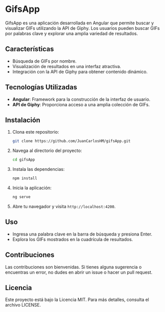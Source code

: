 
# GifsApp

GifsApp es una aplicación desarrollada en Angular que permite buscar y visualizar GIFs utilizando la API de Giphy. Los usuarios pueden buscar GIFs por palabras clave y explorar una amplia variedad de resultados.

## Características

- Búsqueda de GIFs por nombre.
- Visualización de resultados en una interfaz atractiva.
- Integración con la API de Giphy para obtener contenido dinámico.

## Tecnologías Utilizadas

- **Angular**: Framework para la construcción de la interfaz de usuario.
- **API de Giphy**: Proporciona acceso a una amplia colección de GIFs.

## Instalación

1. Clona este repositorio:
   ```bash
   git clone https://github.com/JuanCarlosHM/gifsApp.git
   ```

2. Navega al directorio del proyecto:
   ```bash
   cd gifsApp
   ```

3. Instala las dependencias:
   ```bash
   npm install
   ```

4. Inicia la aplicación:
   ```bash
   ng serve
   ```

5. Abre tu navegador y visita `http://localhost:4200`.


## Uso

- Ingresa una palabra clave en la barra de búsqueda y presiona Enter.
- Explora los GIFs mostrados en la cuadrícula de resultados.

## Contribuciones

Las contribuciones son bienvenidas. Si tienes alguna sugerencia o encuentras un error, no dudes en abrir un issue o hacer un pull request.

## Licencia

Este proyecto está bajo la Licencia MIT. Para más detalles, consulta el archivo LICENSE.
